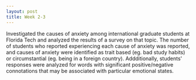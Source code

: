 ```yaml
---
layout: post
title: Week 2-3
---
```


Investigated the causes of anxiety among international graduate students at Florida Tech and analyzed the results of a survey on that topic. The number of students who reported experiencing each cause of anxiety was reported, and causes of anxiety were identified as trait based (eg. bad study habits) or circumstantial (eg. being in a foreign country). Addditionally, students' responses were analyzed for words with significant positive/negative connotations that may be associated with particular emotional states.
